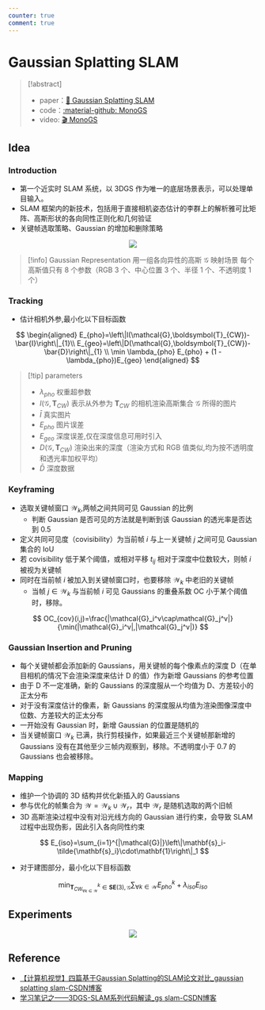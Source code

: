 ```yaml
---
counter: true
comment: true
---
```


# Gaussian Splatting SLAM

> [!abstract]
> - paper：[:book: Gaussian Splatting SLAM](https://arxiv.org/abs/2312.06741)
> - code：[:material-github: MonoGS](https://github.com/muskie82/MonoGS)
> - video: [:clapper: MonoGS](https://youtu.be/x604ghp9R_Q?si=nYoWr8h2Xh-6L_KN)


## Idea

### Introduction


- 第一个近实时 SLAM 系统，以 3DGS 作为唯一的底层场景表示，可以处理单目输入。
-  SLAM 框架内的新技术，包括用于直接相机姿态估计的李群上的解析雅可比矩阵、高斯形状的各向同性正则化和几何验证
- 关键帧选取策略、Gaussian 的增加和删除策略


<center>
<img src="https://cdn.jsdelivr.net/gh/jujimeizuo/note@gh-pages/assets/images/cv/slam/Gaussian-Splatting-SLAM-1.jpg">
</center>


> [!info] Gaussian Representation
> 用一组各向异性的高斯 $\mathcal{G}$ 映射场景
> 每个高斯值只有 8 个参数（RGB 3 个、中心位置 3 个、半径 1 个、不透明度 1 个）
> 

### Tracking

- 估计相机外参,最小化以下目标函数

$$
\begin{aligned}
E_{pho}=\left\|I(\mathcal{G},\boldsymbol{T}_{CW})-\bar{I}\right\|_{1}\\
E_{geo}=\left\|D(\mathcal{G},\boldsymbol{T}_{CW})-\bar{D}\right\|_{1} \\
\min \lambda_{pho} E_{pho} + (1 - \lambda_{pho})E_{geo}
\end{aligned}
$$


>[!tip]  parameters
> - $\lambda_{pho}$ 权重超参数
> - $I(\mathcal{G},\boldsymbol{T}_{CW})$ 表示从外参为 $\boldsymbol{T}_{CW}$ 的相机渲染高斯集合 $\mathcal{G}$ 所得的图片
> - $\bar{I}$ 真实图片
> - $E_{pho}$ 图片误差
> - $E_{geo}$ 深度误差,仅在深度信息可用时引入
> - $D(\mathcal{G},\boldsymbol{T}_{CW})$ 渲染出来的深度（渲染方式和 RGB 值类似,均为按不透明度和透光率加权平均）
> - $\bar{D}$ 深度数据



### Keyframing

- 选取关键帧窗口 $\mathcal{W}_k$,两帧之间共同可见 Gaussian 的比例
	- 判断 Gaussian 是否可见的方法就是判断到该 Gaussian 的透光率是否达到 0.5
- 定义共同可见度（covisibility）为当前帧 $i$ 与上一关键帧 $j$ 之间可见 Gaussian 集合的 IoU
- 若 covisibility 低于某个阈值，或相对平移 $t_{ij}$ 相对于深度中位数较大，则帧 $i$ 被视为关键帧
- 同时在当前帧 $i$ 被加入到关键帧窗口时，也要移除 $\mathcal{W}_k$ 中老旧的关键帧
	- 当帧 $j \in \mathcal{W}_k$ 与当前帧 $i$ 可见 Gaussians 的重叠系数 OC 小于某个阈值时，移除。

$$
OC_{cov}(i,j)=\frac{|\mathcal{G}_i^v\cap\mathcal{G}_j^v|}{\min(|\mathcal{G}_i^v|,|\mathcal{G}_j^v|)}
$$

### Gaussian Insertion and Pruning

- 每个关键帧都会添加新的 Gaussians，用关键帧的每个像素点的深度 D（在单目相机的情况下会渲染深度来估计 D 的值）作为新增 Gaussians 的参考位置
- 由于 D 不一定准确，新的 Gaussians 的深度服从一个均值为 D、方差较小的正太分布
- 对于没有深度估计的像素，新 Gaussians 的深度服从均值为渲染图像深度中位数、方差较大的正太分布
- 一开始没有 Gaussian 时，新增 Gaussian 的位置是随机的
- 当关键帧窗口 $\mathcal{W}_k$ 已满，执行剪枝操作，如果最近三个关键帧那新增的 Gaussians 没有在其他至少三帧内观察到，移除。不透明度小于 0.7 的 Gaussians 也会被移除。

### Mapping

- 维护一个协调的 3D 结构并优化新插入的 Gaussians
- 参与优化的帧集合为 $\mathcal{W}=\mathcal{W}_k \cup \mathcal{W}_r$，其中 $\mathcal{W}_r$ 是随机选取的两个旧帧
- 3D 高斯渲染过程中没有对沿光线方向的 Gaussian 进行约束，会导致 SLAM 过程中出现伪影，因此引入各向同性约束

$$
E_{iso}=\sum_{i=1}^{|\mathcal{G}|}\left\|\mathbf{s}_i-\tilde{\mathbf{s}_i}\cdot\mathbf{1}\right\|_1
$$

- 对于建图部分，最小化以下目标函数

$$
\min_{\boldsymbol{T}_{CW_{\forall k\in\mathcal{W}}}^k\in\mathbf{SE}{(3),\mathcal{G}}}\sum_{\forall k\in\mathcal{W}}E_{pho}^k+\lambda_{iso}E_{iso}
$$


## Experiments

<center>
<img src="https://cdn.jsdelivr.net/gh/jujimeizuo/note@gh-pages/assets/images/cv/slam/Gaussian-Splatting-SLAM-2.jpg">
</center>

## Reference

- [【计算机视觉】四篇基于Gaussian Splatting的SLAM论文对比\_gaussian splatting slam-CSDN博客](https://blog.csdn.net/qaqwqaqwq/article/details/137182564)
- [学习笔记之——3DGS-SLAM系列代码解读\_gs slam-CSDN博客](https://blog.csdn.net/gwplovekimi/article/details/137546030)